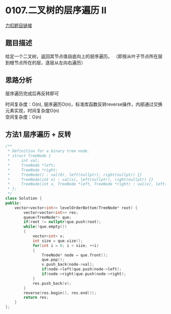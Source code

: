 # 0107.二叉树的层序遍历 II   

[力扣题目链接](https://leetcode-cn.com/problems/binary-tree-level-order-traversal-ii/)  




## 题目描述  

给定一个二叉树，返回其节点值自底向上的层序遍历。 （即按从叶子节点所在层到根节点所在的层，逐层从左向右遍历）  


## 思路分析  

层序遍历完成后再反转即可  

时间复杂度：O(n),  层序遍历O(n)，标准库函数反转reverse操作，内部通过交换元素实现，时间复杂度O(n)  
空间复杂度：O(n)  


## 方法1 层序遍历 + 反转  
```cpp
/**
 * Definition for a binary tree node.
 * struct TreeNode {
 *     int val;
 *     TreeNode *left;
 *     TreeNode *right;
 *     TreeNode() : val(0), left(nullptr), right(nullptr) {}
 *     TreeNode(int x) : val(x), left(nullptr), right(nullptr) {}
 *     TreeNode(int x, TreeNode *left, TreeNode *right) : val(x), left(left), right(right) {}
 * };
 */
class Solution {
public:
    vector<vector<int>> levelOrderBottom(TreeNode* root) {
        vector<vector<int>> res;
        queue<TreeNode*> que;
        if(root != nullptr)que.push(root);
        while(!que.empty())
        {
            vector<int> v;
            int size = que.size();
            for(int i = 0; i < size; ++i)
            {
                TreeNode* node = que.front();
                que.pop();
                v.push_back(node->val);
                if(node->left)que.push(node->left);
                if(node->right)que.push(node->right);
            }
            res.push_back(v);
        }
        reverse(res.begin(), res.end());
        return res;
    }
};
```

